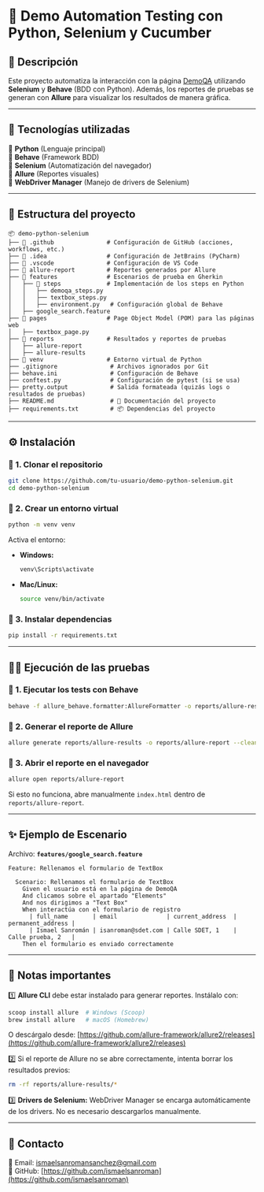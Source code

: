 # 🧪 Demo Automation Testing con Python, Selenium y Cucumber

## 📌 Descripción
Este proyecto automatiza la interacción con la página [DemoQA](https://demoqa.com/) utilizando **Selenium** y **Behave** (BDD con Python). Además, los reportes de pruebas se generan con **Allure** para visualizar los resultados de manera gráfica.

---

## 🚀 Tecnologías utilizadas

🔹 **Python** (Lenguaje principal)  
🔹 **Behave** (Framework BDD)  
🔹 **Selenium** (Automatización del navegador)  
🔹 **Allure** (Reportes visuales)  
🔹 **WebDriver Manager** (Manejo de drivers de Selenium)  

---

## 📂 Estructura del proyecto
```
📦 demo-python-selenium
├── 📂 .github               # Configuración de GitHub (acciones, workflows, etc.)
├── 📂 .idea                 # Configuración de JetBrains (PyCharm)
├── 📂 .vscode               # Configuración de VS Code
├── 📂 allure-report         # Reportes generados por Allure
├── 📂 features              # Escenarios de prueba en Gherkin
│   ├── 📂 steps             # Implementación de los steps en Python
│   │   ├── demoqa_steps.py
│   │   ├── textbox_steps.py
│   │   ├── environment.py   # Configuración global de Behave
│   ├── google_search.feature
├── 📂 pages                 # Page Object Model (POM) para las páginas web
│   ├── textbox_page.py
├── 📂 reports               # Resultados y reportes de pruebas
│   ├── allure-report
│   ├── allure-results
├── 📂 venv                  # Entorno virtual de Python
├── .gitignore               # Archivos ignorados por Git
├── behave.ini               # Configuración de Behave
├── conftest.py              # Configuración de pytest (si se usa)
├── pretty.output            # Salida formateada (quizás logs o resultados de pruebas)
├── README.md                # 📖 Documentación del proyecto
├── requirements.txt         # 📦 Dependencias del proyecto
```

---

## ⚙️ Instalación
### 🔹 1. Clonar el repositorio
```sh
git clone https://github.com/tu-usuario/demo-python-selenium.git
cd demo-python-selenium
```

### 🔹 2. Crear un entorno virtual
```sh
python -m venv venv
```
Activa el entorno:
- **Windows:**  
  ```sh
  venv\Scripts\activate
  ```
- **Mac/Linux:**  
  ```sh
  source venv/bin/activate
  ```

### 🔹 3. Instalar dependencias
```sh
pip install -r requirements.txt
```

---

## 🏃‍♂️ Ejecución de las pruebas
### 🔹 1. Ejecutar los tests con Behave
```sh
behave -f allure_behave.formatter:AllureFormatter -o reports/allure-results
```

### 🔹 2. Generar el reporte de Allure
```sh
allure generate reports/allure-results -o reports/allure-report --clean
```

### 🔹 3. Abrir el reporte en el navegador
```sh
allure open reports/allure-report
```
Si esto no funciona, abre manualmente `index.html` dentro de `reports/allure-report`.

---

## ✨ Ejemplo de Escenario
Archivo: **`features/google_search.feature`**
```gherkin
Feature: Rellenamos el formulario de TextBox

  Scenario: Rellenamos el formulario de TextBox
    Given el usuario está en la página de DemoQA
    And clicamos sobre el apartado "Elements"
    And nos dirigimos a "Text Box"
    When interactúa con el formulario de registro
      | full_name       | email              | current_address  | permanent_address |
      | Ismael Sanromán | isanroman@sdet.com | Calle SDET, 1    | Calle prueba, 2   |
    Then el formulario es enviado correctamente
```

---

## 📌 Notas importantes
1️⃣ **Allure CLI** debe estar instalado para generar reportes. Instálalo con:
   ```sh
   scoop install allure  # Windows (Scoop)
   brew install allure   # macOS (Homebrew)
   ```
   O descárgalo desde: [https://github.com/allure-framework/allure2/releases](https://github.com/allure-framework/allure2/releases)

2️⃣ Si el reporte de Allure no se abre correctamente, intenta borrar los resultados previos:
   ```sh
   rm -rf reports/allure-results/*
   ```

3️⃣ **Drivers de Selenium:** WebDriver Manager se encarga automáticamente de los drivers. No es necesario descargarlos manualmente.

---

## 📌 Contacto
📧 Email: [ismaelsanromansanchez@gmail.com](mailto:ismaelsanromansanchez@gmail.com)  
🐙 GitHub: [https://github.com/ismaelsanroman](https://github.com/ismaelsanroman)
